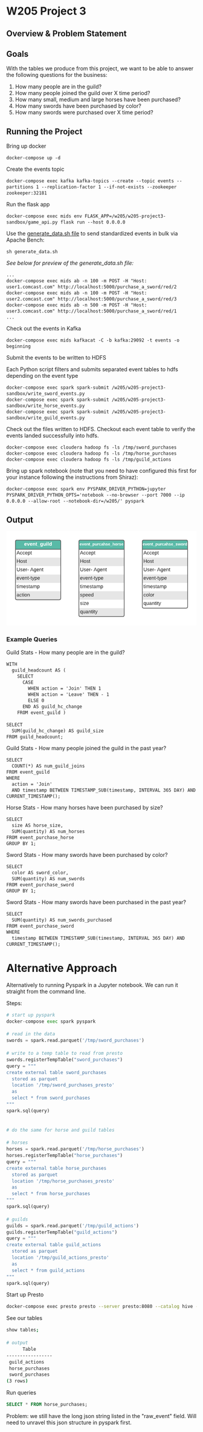 # W205 Project 3

## Overview & Problem Statement

## Goals
With the tables we produce from this project, we want to be able to answer the following questions for the business:  
1. How many people are in the guild? 
2. How many people joined the guild over X time period? 
3. How many small, medium and large horses have been purchased? 
4. How many swords have been purchased by color?
5. How many swords were purchased over X time period? 
 
## Running the Project

Bring up docker
```
docker-compose up -d
```

Create the events topic
```
docker-compose exec kafka kafka-topics --create --topic events --partitions 1 --replication-factor 1 --if-not-exists --zookeeper zookeeper:32181
```

Run the flask app
```
docker-compose exec mids env FLASK_APP=/w205/w205-project3-sandbox/game_api.py flask run --host 0.0.0.0
```

Use the [generate_data.sh file](https://github.com/ruthashford/w205-project3-sandbox/blob/main/generate_data.sh) to send standardized events in bulk via Apache Bench: 

```
sh generate_data.sh
```

*See below for preview of the generate_data.sh file:*
```
...
docker-compose exec mids ab -n 100 -m POST -H "Host: user1.comcast.com" http://localhost:5000/purchase_a_sword/red/2
docker-compose exec mids ab -n 100 -m POST -H "Host: user2.comcast.com" http://localhost:5000/purchase_a_sword/red/3
docker-compose exec mids ab -n 500 -m POST -H "Host: user3.comcast.com" http://localhost:5000/purchase_a_sword/red/1
...
```

Check out the events in Kafka
```
docker-compose exec mids kafkacat -C -b kafka:29092 -t events -o beginning
```

Submit the events to be written to HDFS

Each Python script filters and submits separated event tables to hdfs depending on the event type
```
docker-compose exec spark spark-submit /w205/w205-project3-sandbox/write_sword_events.py
docker-compose exec spark spark-submit /w205/w205-project3-sandbox/write_horse_events.py
docker-compose exec spark spark-submit /w205/w205-project3-sandbox/write_guild_events.py
```


Check out the files written to HDFS. Checkout each event table to verify the events landed successfully into hdfs.
```
docker-compose exec cloudera hadoop fs -ls /tmp/sword_purchases
docker-compose exec cloudera hadoop fs -ls /tmp/horse_purchases
docker-compose exec cloudera hadoop fs -ls /tmp/guild_actions
```

Bring up spark notebook (note that you need to have configured this first for your instance following the instructions from Shiraz):
```
docker-compose exec spark env PYSPARK_DRIVER_PYTHON=jupyter PYSPARK_DRIVER_PYTHON_OPTS='notebook --no-browser --port 7000 --ip 0.0.0.0 --allow-root --notebook-dir=/w205/' pyspark
```

## Output 

![ERD Diagram](https://github.com/ruthashford/w205-project3-sandbox/blob/main/W205%20Project%203%20ERD.png)

### Example Queries 

Guild Stats - How many people are in the guild? 
```{sql}
WITH
  guild_headcount AS (
    SELECT
      CASE
        WHEN action = 'Join' THEN 1
        WHEN action = 'Leave' THEN - 1
        ELSE 0
      END AS guild_hc_change
    FROM event_guild )
    
SELECT
  SUM(guild_hc_change) AS guild_size
FROM guild_headcount; 
```

Guild Stats - How many people joined the guild in the past year? 
```{sql}
SELECT
  COUNT(*) AS num_guild_joins
FROM event_guild
WHERE
  action = 'Join'
  AND timestamp BETWEEN TIMESTAMP_SUB(timestamp, INTERVAL 365 DAY) AND CURRENT_TIMESTAMP();
```

Horse Stats - How many horses have been purchased by size? 
```{sql}
SELECT
  size AS horse_size,
  SUM(quantity) AS num_horses
FROM event_purchase_horse
GROUP BY 1;
```

Sword Stats - How many swords have been purchased by color? 
```{sql}
SELECT
  color AS sword_color,
  SUM(quantity) AS num_swords
FROM event_purchase_sword
GROUP BY 1;
```

Sword Stats - How many swords have been purchased in the past year? 
```{sql}
SELECT
  SUM(quantity) AS num_swords_purchased
FROM event_purchase_sword
WHERE
  timestamp BETWEEN TIMESTAMP_SUB(timestamp, INTERVAL 365 DAY) AND CURRENT_TIMESTAMP();
```

# Alternative Approach

Alternatively to running Pyspark in a Jupyter notebook. We can run it straight from the command line.

Steps:

```python
# start up pyspark
docker-compose exec spark pyspark

# read in the data
swords = spark.read.parquet('/tmp/sword_purchases')

# write to a temp table to read from presto
swords.registerTempTable("sword_purchases")
query = """
create external table sword_purchases
  stored as parquet
  location '/tmp/sword_purchases_presto'
  as
  select * from sword_purchases
"""
spark.sql(query)


# do the same for horse and guild tables

# horses
horses = spark.read.parquet('/tmp/horse_purchases')
horses.registerTempTable("horse_purchases")
query = """
create external table horse_purchases
  stored as parquet
  location '/tmp/horse_purchases_presto'
  as
  select * from horse_purchases
"""
spark.sql(query)

# guilds
guilds = spark.read.parquet('/tmp/guild_actions')
guilds.registerTempTable("guild_actions")
query = """
create external table guild_actions
  stored as parquet
  location '/tmp/guild_actions_presto'
  as
  select * from guild_actions
"""
spark.sql(query)
```

Start up Presto

```bash
docker-compose exec presto presto --server presto:8080 --catalog hive --schema default
```

See our tables

```bash
show tables;

# output
      Table      
-----------------
 guild_actions   
 horse_purchases 
 sword_purchases 
(3 rows)
```

Run queries

```sql
SELECT * FROM horse_purchases;
```

Problem: we still have the long json string listed in the "raw_event" field. Will need to unravel this json structure in pyspark first. 
